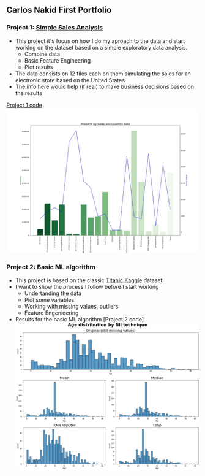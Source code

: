 ## Carlos Nakid First Portfolio

### Project 1: [Simple Sales Analysis](https://github.com/carlosnkd/Simple-Sales-Analysis)

* This project it´s focus on how I do my aproach to the data and start working on the dataset based on a simple exploratory data analysis. 
  * Combine data
  * Basic Feature Engineering
  * Plot results
* The data consists on 12 files each on them simulating the sales for an electronic store based on the United States
* The info here would help (if real) to make business decisions based on the results

[Project 1 code](https://github.com/carlosnkd/Simple-Sales-Analysis/blob/main/Simple%20Sales%20Analysis.ipynb)
![](https://github.com/carlosnkd/First_Porfolio/blob/main/IMAGES/plot.jpg)


### Preject 2: Basic ML algorithm
* This project is based on the classic [Titanic Kaggle](https://www.kaggle.com/c/titanic/data) dataset
* I want to show the process I follow before I start working
  * Undertanding the data
  * Plot some variables
  * Working with missing values, outliers
  * Feature Engenieering
* Results for the basic ML algorithm
[Project 2 code]
 ![](https://github.com/carlosnkd/First_Porfolio/blob/main/IMAGES/Titanic%20Technique.jpg)



